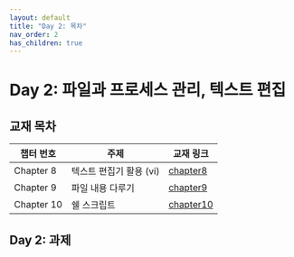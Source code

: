 ```yaml
---
layout: default
title: "Day 2: 목차"
nav_order: 2
has_children: true
---
```


# Day 2: 파일과 프로세스 관리, 텍스트 편집

## 교재 목차

| 챕터 번호 | 주제                      | 교재 링크            |
|-----------|---------------------------|-----------------------|
| Chapter 8  | 텍스트 편집기 활용 (vi)     | [chapter8](chapter8/) |
| Chapter 9  | 파일 내용 다루기           | [chapter9](chapter9/) |
| Chapter 10 | 쉘 스크립트                | [chapter10](chapter10/) |

## Day 2: 과제

